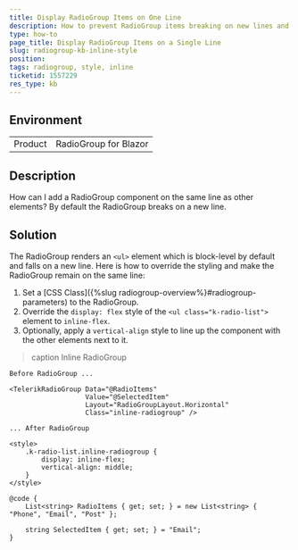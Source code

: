 ```yaml
---
title: Display RadioGroup Items on One Line
description: How to prevent RadioGroup items breaking on new lines and display them all on a single line.
type: how-to
page_title: Display RadioGroup Items on a Single Line
slug: radiogroup-kb-inline-style
position: 
tags: radiogroup, style, inline
ticketid: 1557229
res_type: kb
---
```


## Environment

<table>
    <tbody>
        <tr>
            <td>Product</td>
            <td>RadioGroup for Blazor</td>
        </tr>
    </tbody>
</table>

## Description

How can I add a RadioGroup component on the same line as other elements? By default the RadioGroup breaks on a new line.

## Solution

The RadioGroup renders an `<ul>` element which is block-level by default and falls on a new line. Here is how to override the styling and make the RadioGroup remain on the same line:

1. Set a [CSS Class]({%slug radiogroup-overview%}#radiogroup-parameters) to the RadioGroup.
1. Override the `display: flex` style of the `<ul class="k-radio-list">` element to `inline-flex`.
1. Optionally, apply a `vertical-align` style to line up the component with the other elements next to it.

>caption Inline RadioGroup

````CSHTML
Before RadioGroup ...

<TelerikRadioGroup Data="@RadioItems"
                   Value="@SelectedItem"
                   Layout="RadioGroupLayout.Horizontal"
                   Class="inline-radiogroup" />

... After RadioGroup

<style>
    .k-radio-list.inline-radiogroup {
        display: inline-flex;
        vertical-align: middle;
    }
</style>

@code {
    List<string> RadioItems { get; set; } = new List<string> { "Phone", "Email", "Post" };

    string SelectedItem { get; set; } = "Email";
}
````
